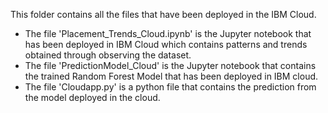 This folder contains all the files that have been deployed in the IBM Cloud.

- The file 'Placement_Trends_Cloud.ipynb' is the Jupyter notebook that has been deployed in IBM Cloud which contains patterns and trends obtained through observing the dataset.
- The file 'PredictionModel_Cloud' is the Jupyter notebook that contains the trained Random Forest Model that has been deployed in IBM cloud.
- The file 'Cloudapp.py' is a python file that contains the prediction from the model deployed in the cloud.
